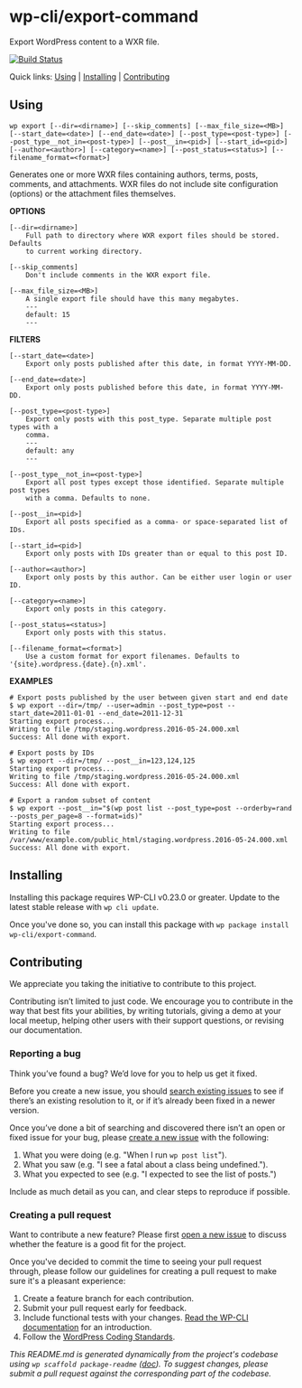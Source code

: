 wp-cli/export-command
=====================

Export WordPress content to a WXR file.

[![Build Status](https://travis-ci.org/wp-cli/export-command.svg?branch=master)](https://travis-ci.org/wp-cli/export-command)

Quick links: [Using](#using) | [Installing](#installing) | [Contributing](#contributing)

## Using

~~~
wp export [--dir=<dirname>] [--skip_comments] [--max_file_size=<MB>] [--start_date=<date>] [--end_date=<date>] [--post_type=<post-type>] [--post_type__not_in=<post-type>] [--post__in=<pid>] [--start_id=<pid>] [--author=<author>] [--category=<name>] [--post_status=<status>] [--filename_format=<format>]
~~~

Generates one or more WXR files containing authors, terms, posts,
comments, and attachments. WXR files do not include site configuration
(options) or the attachment files themselves.

**OPTIONS**

	[--dir=<dirname>]
		Full path to directory where WXR export files should be stored. Defaults
		to current working directory.

	[--skip_comments]
		Don't include comments in the WXR export file.

	[--max_file_size=<MB>]
		A single export file should have this many megabytes.
		---
		default: 15
		---

**FILTERS**

	[--start_date=<date>]
		Export only posts published after this date, in format YYYY-MM-DD.

	[--end_date=<date>]
		Export only posts published before this date, in format YYYY-MM-DD.

	[--post_type=<post-type>]
		Export only posts with this post_type. Separate multiple post types with a
		comma.
		---
		default: any
		---

	[--post_type__not_in=<post-type>]
		Export all post types except those identified. Separate multiple post types
		with a comma. Defaults to none.

	[--post__in=<pid>]
		Export all posts specified as a comma- or space-separated list of IDs.

	[--start_id=<pid>]
		Export only posts with IDs greater than or equal to this post ID.

	[--author=<author>]
		Export only posts by this author. Can be either user login or user ID.

	[--category=<name>]
		Export only posts in this category.

	[--post_status=<status>]
		Export only posts with this status.

	[--filename_format=<format>]
		Use a custom format for export filenames. Defaults to '{site}.wordpress.{date}.{n}.xml'.

**EXAMPLES**

    # Export posts published by the user between given start and end date
    $ wp export --dir=/tmp/ --user=admin --post_type=post --start_date=2011-01-01 --end_date=2011-12-31
    Starting export process...
    Writing to file /tmp/staging.wordpress.2016-05-24.000.xml
    Success: All done with export.

    # Export posts by IDs
    $ wp export --dir=/tmp/ --post__in=123,124,125
    Starting export process...
    Writing to file /tmp/staging.wordpress.2016-05-24.000.xml
    Success: All done with export.

    # Export a random subset of content
    $ wp export --post__in="$(wp post list --post_type=post --orderby=rand --posts_per_page=8 --format=ids)"
    Starting export process...
    Writing to file /var/www/example.com/public_html/staging.wordpress.2016-05-24.000.xml
    Success: All done with export.

## Installing

Installing this package requires WP-CLI v0.23.0 or greater. Update to the latest stable release with `wp cli update`.

Once you've done so, you can install this package with `wp package install wp-cli/export-command`.

## Contributing

We appreciate you taking the initiative to contribute to this project.

Contributing isn’t limited to just code. We encourage you to contribute in the way that best fits your abilities, by writing tutorials, giving a demo at your local meetup, helping other users with their support questions, or revising our documentation.

### Reporting a bug

Think you’ve found a bug? We’d love for you to help us get it fixed.

Before you create a new issue, you should [search existing issues](https://github.com/wp-cli/export-command/issues?q=label%3Abug%20) to see if there’s an existing resolution to it, or if it’s already been fixed in a newer version.

Once you’ve done a bit of searching and discovered there isn’t an open or fixed issue for your bug, please [create a new issue](https://github.com/wp-cli/export-command/issues/new) with the following:

1. What you were doing (e.g. "When I run `wp post list`").
2. What you saw (e.g. "I see a fatal about a class being undefined.").
3. What you expected to see (e.g. "I expected to see the list of posts.")

Include as much detail as you can, and clear steps to reproduce if possible.

### Creating a pull request

Want to contribute a new feature? Please first [open a new issue](https://github.com/wp-cli/export-command/issues/new) to discuss whether the feature is a good fit for the project.

Once you've decided to commit the time to seeing your pull request through, please follow our guidelines for creating a pull request to make sure it's a pleasant experience:

1. Create a feature branch for each contribution.
2. Submit your pull request early for feedback.
3. Include functional tests with your changes. [Read the WP-CLI documentation](https://wp-cli.org/docs/pull-requests/#functional-tests) for an introduction.
4. Follow the [WordPress Coding Standards](http://make.wordpress.org/core/handbook/coding-standards/).


*This README.md is generated dynamically from the project's codebase using `wp scaffold package-readme` ([doc](https://github.com/wp-cli/scaffold-package-command#wp-scaffold-package-readme)). To suggest changes, please submit a pull request against the corresponding part of the codebase.*
